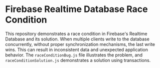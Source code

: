 # Firebase Realtime Database Race Condition

This repository demonstrates a race condition in Firebase's Realtime Database and its solution.  When multiple clients write to the database concurrently, without proper synchronization mechanisms, the last write wins. This can result in inconsistent data and unexpected application behavior.  The `raceConditionBug.js` file illustrates the problem, and `raceConditionSolution.js` demonstrates a solution using transactions.